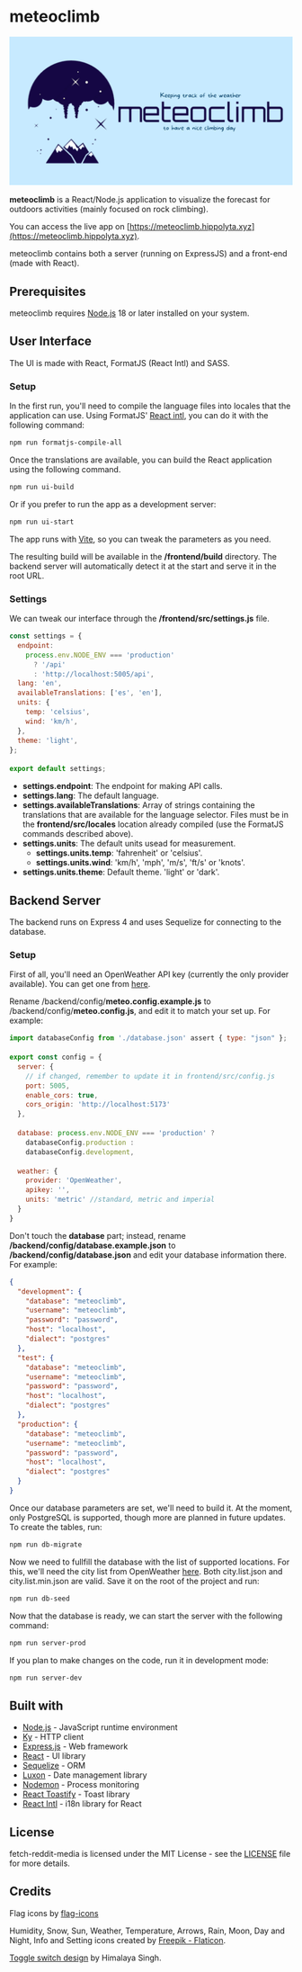 # meteoclimb

![meteoclimb](https://raw.githubusercontent.com/vmbdev/meteoclimb/main/frontend/public/ogmeteoclimb.png)

**meteoclimb** is a React/Node.js application to visualize the forecast for
outdoors activities (mainly focused on rock climbing).

You can access the live app on [https://meteoclimb.hippolyta.xyz](https://meteoclimb.hippolyta.xyz).

meteoclimb contains both a server (running on ExpressJS) and a front-end (made
with React).


## Prerequisites

meteoclimb requires [Node.js](https://nodejs.org/) 18 or later installed on
your system.

## User Interface

The UI is made with React, FormatJS (React Intl) and SASS.

### Setup

In the first run, you'll need to compile the language files into locales that
the application can use. Using FormatJS'
[React intl](https://formatjs.io/docs/react-intl/), you can do it with the
following command:

```bash
npm run formatjs-compile-all
```

Once the translations are available, you can build the React application using
the following command.

```bash
npm run ui-build
```

Or if you prefer to run the app as a development server:

```bash
npm run ui-start
```

The app runs with [Vite](https://vitejs.dev/guide/cli.html), so you can tweak
the parameters as you need.

The resulting build will be available in the **/frontend/build** directory.
The backend server will automatically detect it at the start and serve it in
the root URL.

### Settings

We can tweak our interface through the **/frontend/src/settings.js** file.

```js
const settings = {
  endpoint:
    process.env.NODE_ENV === 'production'
      ? '/api'
      : 'http://localhost:5005/api',
  lang: 'en',
  availableTranslations: ['es', 'en'],
  units: {
    temp: 'celsius',
    wind: 'km/h',
  },
  theme: 'light',
};

export default settings;
```

- **settings.endpoint**: The endpoint for making API calls.
- **settings.lang**: The default language.
- **settings.availableTranslations**: Array of strings containing the
translations that are available for the language selector. Files must be in the
**frontend/src/locales** location already compiled (use the FormatJS commands
described above).
- **settings.units**: The default units usead for measurement.
  - **settings.units.temp**: 'fahrenheit' or 'celsius'.
  - **settings.units.wind**: 'km/h', 'mph', 'm/s', 'ft/s' or 'knots'.
- **settings.units.theme**: Default theme. 'light' or 'dark'.

## Backend Server

The backend runs on Express 4 and uses Sequelize for connecting to the
database.

### Setup

First of all, you'll need an OpenWeather API key (currently the only provider
available). You can get one from [here](https://openweathermap.org/appid).

Rename /backend/config/**meteo.config.example.js** to
/backend/config/**meteo.config.js**, and edit it to match your set up. For example:

```javascript
import databaseConfig from './database.json' assert { type: "json" };

export const config = {
  server: {
    // if changed, remember to update it in frontend/src/config.js
    port: 5005,
    enable_cors: true,
    cors_origin: 'http://localhost:5173'
  },

  database: process.env.NODE_ENV === 'production' ?
    databaseConfig.production :
    databaseConfig.development,

  weather: {
    provider: 'OpenWeather',
    apikey: '',
    units: 'metric' //standard, metric and imperial
  }
}
```

Don't touch the **database** part; instead, rename
**/backend/config/database.example.json** to **/backend/config/database.json**
and edit your database information there. For example:

```json
{
  "development": {
    "database": "meteoclimb",
    "username": "meteoclimb",
    "password": "password",
    "host": "localhost",
    "dialect": "postgres"
  },
  "test": {
    "database": "meteoclimb",
    "username": "meteoclimb",
    "password": "password",
    "host": "localhost",
    "dialect": "postgres"
  },
  "production": {
    "database": "meteoclimb",
    "username": "meteoclimb",
    "password": "password",
    "host": "localhost",
    "dialect": "postgres"
  }
}
```

Once our database parameters are set, we'll need to build it. At the moment,
only PostgreSQL is supported, though more are planned in future updates.
To create the tables, run:

```bash
npm run db-migrate
```

Now we need to fullfill the database with the list of supported locations. For
this, we'll need the city list from OpenWeather
[here](https://bulk.openweathermap.org/sample/). Both city.list.json and
city.list.min.json are valid. Save it on the root of the project and run:

```bash
npm run db-seed
```

Now that the database is ready, we can start the server with the following
command:

```bash
npm run server-prod
```

If you plan to make changes on the code, run it in development mode:

```bash
npm run server-dev
```

## Built with

- [Node.js](https://nodejs.org/) - JavaScript runtime environment
- [Ky](https://github.com/sindresorhus/ky) - HTTP client
- [Express.js](https://expressjs.com/) - Web framework
- [React](https://react.dev/) - UI library
- [Sequelize](https://sequelize.org/) - ORM
- [Luxon](https://moment.github.io/luxon/) - Date management library
- [Nodemon](https://nodemon.io/) - Process monitoring
- [React Toastify](https://github.com/fkhadra/react-toastify) - Toast library
- [React Intl](https://formatjs.io/docs/react-intl/) - i18n library for React

## License

fetch-reddit-media is licensed under the MIT License - see the
[LICENSE](https://github.com/vmbdev/meteoclimb/blob/main/LICENSE)
file for more details.

## Credits

Flag icons by [flag-icons](https://github.com/lipis/flag-icons)

Humidity, Snow, Sun, Weather, Temperature, Arrows, Rain, Moon, Day and Night,
Info and Setting icons created by [Freepik - Flaticon](https://www.flaticon.com/).

[Toggle switch design](https://codepen.io/himalayasingh) by Himalaya Singh.
